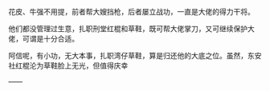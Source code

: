 花皮、牛强不用提，前者帮大嫂挡枪，后者屡立战功，一直是大佬的得力干将。

他们都没管理过生意，扎职刑堂红棍和草鞋，既可帮大佬掌刀，又可继续保护大佬，可谓是十分合适。

阿信呢，有小功，无大本事，扎职湾仔草鞋，算是归还他的大底之位。虽然，东安社红棍沦为草鞋脸上无光，但值得庆幸

——

